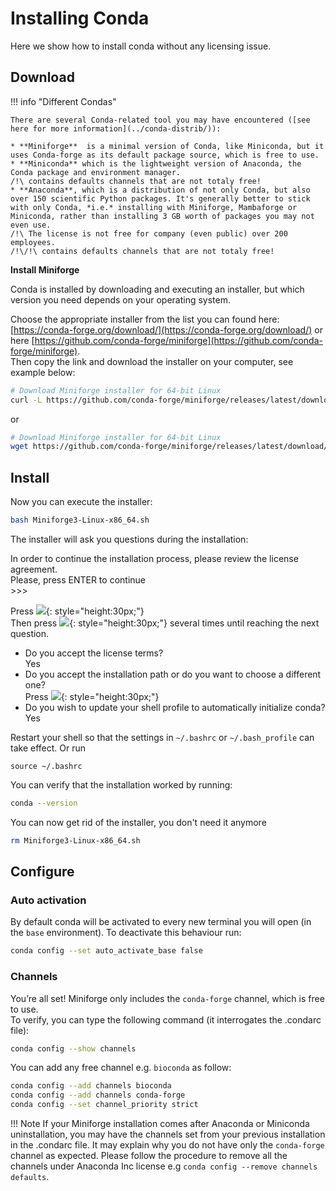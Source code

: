 # Installing Conda

Here we show how to install conda without any licensing issue.

## Download

!!! info "Different Condas"

    There are several Conda-related tool you may have encountered ([see here for more information](../conda-distrib/)):  

    * **Miniforge**  is a minimal version of Conda, like Miniconda, but it uses Conda-forge as its default package source, which is free to use.  
    * **Miniconda** which is the lightweight version of Anaconda, the Conda package and environment manager.  
    /!\ contains defaults channels that are not totaly free!  
    * **Anaconda**, which is a distribution of not only Conda, but also over 150 scientific Python packages. It's generally better to stick with only Conda, *i.e.* installing with Miniforge, Mambaforge or Miniconda, rather than installing 3 GB worth of packages you may not even use.  
    /!\ The license is not free for company (even public) over 200 employees.  
    /!\/!\ contains defaults channels that are not totaly free!
    

**Install Miniforge**  

Conda is installed by downloading and executing an installer, but which version you need depends on your operating system.  

Choose the appropriate installer from the list you can found here:  
[https://conda-forge.org/download/](https://conda-forge.org/download/) or here [https://github.com/conda-forge/miniforge](https://github.com/conda-forge/miniforge).  
Then copy the link and download the installer on your computer, see example below: 

```bash
# Download Miniforge installer for 64-bit Linux
curl -L https://github.com/conda-forge/miniforge/releases/latest/download/Miniforge3-Linux-x86_64.sh -O
```
or
```bash
# Download Miniforge installer for 64-bit Linux
wget https://github.com/conda-forge/miniforge/releases/latest/download/Miniforge3-Linux-x86_64.sh 
```

## Install

Now you can execute the installer:

```bash
bash Miniforge3-Linux-x86_64.sh
```

The installer will ask you questions during the installation:

<div class="custom-terminal">
In order to continue the installation process, please review the license agreement.<br>
Please, press ENTER to continue <br> 
>>> 
</div>

Press ![](../images/enter-key.png){: style="height:30px;"}  
Then press ![](../images/space-key.png){: style="height:30px;"} several times until reaching the next question.

- Do you accept the license terms?  
 Yes  
- Do you accept the installation path or do you want to choose a different one?  
Press ![](../images/enter-key.png){: style="height:30px;"}   
- Do you wish to update your shell profile to automatically initialize conda?  
Yes

Restart your shell so that the settings in `~/.bashrc` or `~/.bash_profile` can take
effect. Or run  
```
source ~/.bashrc 
```

You can verify that the installation worked by running:

```bash
conda --version
```

You can now get rid of the installer, you don't need it anymore

```bash
rm Miniforge3-Linux-x86_64.sh
```


## Configure

### Auto activation

By default conda will be activated to every new terminal you will open (in the `base` environment).  To deactivate this behaviour run:

```bash
conda config --set auto_activate_base false
```

### Channels

You’re all set! Miniforge only includes the `conda-forge` channel, which is free to use.  
To verify, you can type the following command (it interrogates the .condarc file):

```bash
conda config --show channels
```

You can add any free channel e.g. `bioconda` as follow:

```bash
conda config --add channels bioconda
conda config --add channels conda-forge
conda config --set channel_priority strict
```


!!! Note
    If your Miniforge installation comes after Anaconda or Miniconda uninstallation, you may have the channels set from your previous installation in the .condarc file. It may explain why you do not have only the `conda-forge` channel as expected. Please follow the procedure to remove all the channels under Anaconda Inc license e.g `conda config --remove channels defaults`.
